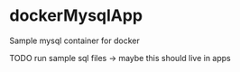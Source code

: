 # dockerMysqlApp
Sample mysql container for docker

TODO run sample sql files -> maybe this should live in apps
